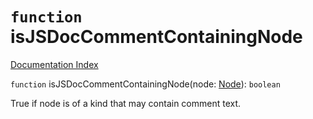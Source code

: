 # `function` isJSDocCommentContainingNode

[Documentation Index](../README.md)

`function` isJSDocCommentContainingNode(node: [Node](../interface.Node/README.md)): `boolean`

True if node is of a kind that may contain comment text.

